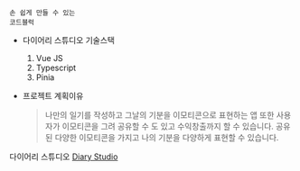 ```
손 쉽게 만들 수 있는
코드블럭
```
* 다이어리 스튜디오 기술스택
  1. Vue JS
  2. Typescript
  3. Pinia
  
* 프로젝트 계획이유
  > 나만의 일기를 작성하고 그날의 기분을 이모티콘으로 표현하는 앱
  > 또한 사용자가 이모티콘을 그려 공유할 수 도 있고 수익창출까지 할 수 있습니다.
  > 공유된 다양한 이모티콘을 가지고 나의 기분을 다양하게 표현할 수 있습니다.

다이어리 스튜디오 [Diary Studio](http://leejehyeon.synology.me:8888)
